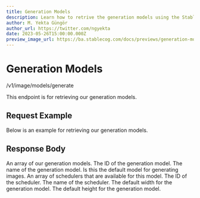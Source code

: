 ```yaml
---
title: Generation Models
description: Learn how to retrive the generation models using the Stablecog API.
author: M. Yekta Güngör
author_url: https://twitter.com/ngyekta
date: 2023-05-26T15:00:00.000Z
preview_image_url: https://ba.stablecog.com/docs/previews/generation-models.jpg
---
```


<script>
	import TypescriptRequest from './request/typescript.md';
	import PythonRequest from './request/python.md';
	import CurlRequest from './request/curl.md';
	import Response from './request/response.json';
	import Tabs from '$components/docs/tabs/Tabs.svelte';
	import Tab from '$components/docs/tabs/Tab.svelte';
	import RequestLine from '$components/docs/RequestLine.svelte';
	import Spacer from '$components/docs/Spacer.svelte';
	import Property from '$components/docs/Property.svelte';
	import Expandible from '$components/docs/Expandible.svelte';
	import CollapsibleJSON from '$components/docs/collapsibleJSON/CollapsibleJSON.svelte';
	import Code from '$components/docs/Code.svelte';
</script>

# Generation Models

<RequestLine method='GET'>
	/v1/image/models/generate
</RequestLine>

This endpoint is for retrieving our generation models.

## Request Example

Below is an example for retrieving our generation models.

<Tabs>
	<Tab value="cURL">
		<CurlRequest />
	</Tab>
	<Tab value="Typescript">
		<TypescriptRequest />
	</Tab>
	<Tab value="Python">
		<PythonRequest />
	</Tab>
</Tabs>

<CollapsibleJSON json={Response} title="Response"/>

<Spacer/>

## Response Body

<Property name="models" type="TGenerationModel" typeModifier="array">
  An array of our generation models.
  <Expandible title="TGenerationModel">
		<Property name="id" type="string">
			The ID of the generation model.
		</Property>
		<Property name="name" type="string">
      The name of the generation model.
		</Property>
		<Property name="is_default" type="boolean">
      Is this the default model for generating images.
		</Property>
    <Property name="available_schedulers" type="TGenerationScheduler" typeModifier="array">
      An array of schedulers that are available for this model.
      <Expandible title="TGenerationScheduler">
        <Property name="id" type="string">
          The ID of the scheduler.
        </Property>
        <Property name="name" type="string">
          The name of the scheduler.
        </Property>  
      </Expandible>
    </Property> 
		<Property name="default_width" type="int">
      The default width for the generation model.
		</Property>
    <Property name="default_height" type="int">
      The default height for the generation model.
    </Property>               
	</Expandible>
</Property>
